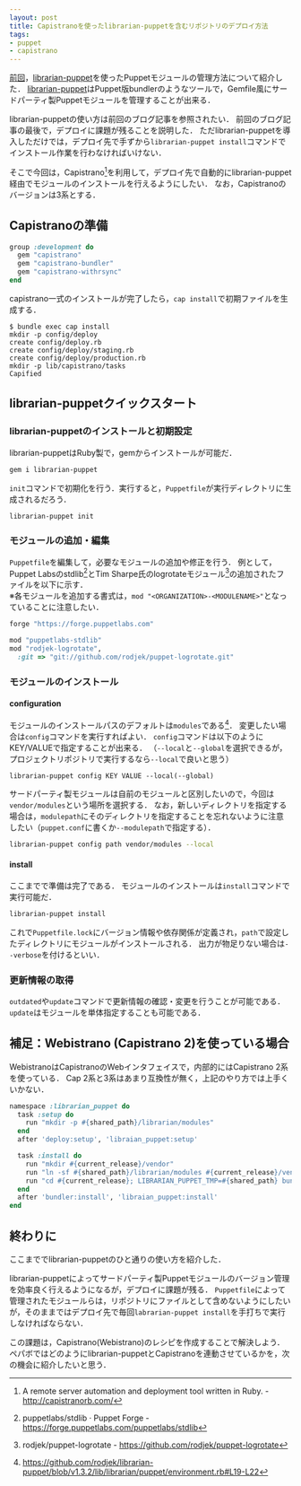 ```yaml
---
layout: post
title: Capistranoを使ったlibrarian-puppetを含むリポジトリのデプロイ方法
tags: 
- puppet
- capistrano
---
```

[前回](/2014/10/06/librarian-puppet/)，[librarian-puppet](http://librarian-puppet.com/)を使ったPuppetモジュールの管理方法について紹介した．
[librarian-puppet](http://librarian-puppet.com/)はPuppet版bundlerのようなツールで，Gemfile風にサードパーティ製Puppetモジュールを管理することが出来る．

librarian-puppetの使い方は前回のブログ記事を参照されたい．
前回のブログ記事の最後で，デプロイに課題が残ることを説明した．
ただlibrarian-puppetを導入しただけでは，デプロイ先で手ずから`librarian-puppet install`コマンドでインストール作業を行わなければいけない．

そこで今回は，Capistrano[^1]を利用して，デプロイ先で自動的にlibrarian-puppet経由でモジュールのインストールを行えるようにしたい．
なお，Capistranoのバージョンは3系とする．

## Capistranoの準備


```rb
group :development do
  gem "capistrano"
  gem "capistrano-bundler"
  gem "capistrano-withrsync"
end
```

capistrano一式のインストールが完了したら，`cap install`で初期ファイルを生成する．

```console
$ bundle exec cap install
mkdir -p config/deploy
create config/deploy.rb
create config/deploy/staging.rb
create config/deploy/production.rb
mkdir -p lib/capistrano/tasks
Capified
```

## librarian-puppetクイックスタート

### librarian-puppetのインストールと初期設定

librarian-puppetはRuby製で，gemからインストールが可能だ．

```sh
gem i librarian-puppet
```

`init`コマンドで初期化を行う．実行すると，`Puppetfile`が実行ディレクトリに生成されるだろう．

```sh
librarian-puppet init
```

### モジュールの追加・編集

`Puppetfile`を編集して，必要なモジュールの追加や修正を行う．
例として，Puppet Labsのstdlib[^3]とTim Sharpe氏のlogrotateモジュール[^4]の追加されたファイルを以下に示す．  
※各モジュールを追加する書式は，`mod "<ORGANIZATION>-<MODULENAME>"`となっていることに注意したい．

```rb
forge "https://forge.puppetlabs.com"

mod "puppetlabs-stdlib"
mod "rodjek-logrotate",
  :git => "git://github.com/rodjek/puppet-logrotate.git"
```

### モジュールのインストール

#### configuration

モジュールのインストールパスのデフォルトは`modules`である[^5]．
変更したい場合は`config`コマンドを実行すればよい．
`config`コマンドは以下のようにKEY/VALUEで指定することが出来る．
（`--local`と`--global`を選択できるが，プロジェクトリポジトリで実行するなら`--local`で良いと思う）

```
librarian-puppet config KEY VALUE --local(--global)
```

サードパーティ製モジュールは自前のモジュールと区別したいので，今回は`vendor/modules`という場所を選択する．
なお，新しいディレクトリを指定する場合は，`modulepath`にそのディレクトリを指定することを忘れないように注意したい（`puppet.conf`に書くか`--modulepath`で指定する）．

```sh
librarian-puppet config path vendor/modules --local
```

#### install

ここまでで準備は完了である．
モジュールのインストールは`install`コマンドで実行可能だ．

```sh
librarian-puppet install
```

これで`Puppetfile.lock`にバージョン情報や依存関係が定義され，`path`で設定したディレクトリにモジュールがインストールされる．
出力が物足りない場合は`--verbose`を付けるといい．

### 更新情報の取得

`outdated`や`update`コマンドで更新情報の確認・変更を行うことが可能である．
`update`はモジュールを単体指定することも可能である．

## 補足：Webistrano (Capistrano 2)を使っている場合

WebistranoはCapistranoのWebインタフェイスで，内部的にはCapistrano 2系を使っている．
Cap 2系と3系はあまり互換性が無く，上記のやり方では上手くいかない．


```rb
namespace :librarian_puppet do
  task :setup do
    run "mkdir -p #{shared_path}/librarian/modules"
  end
  after 'deploy:setup', 'libraian_puppet:setup'

  task :install do
    run "mkdir #{current_release}/vendor"
    run "ln -sf #{shared_path}/librarian/modules #{current_release}/vendor/modules"
    run "cd #{current_release}; LIBRARIAN_PUPPET_TMP=#{shared_path} bundle exec librarian-puppet install"
  end
  after 'bundler:install', 'libraian_puppet:install'
end
```

## 終わりに

ここまででlibrarian-puppetのひと通りの使い方を紹介した．

librarian-puppetによってサードパーティ製Puppetモジュールのバージョン管理を効率良く行えるようになるが，デプロイに課題が残る．
`Puppetfile`によって管理されたモジュールらは，リポジトリにファイルとして含めないようにしたいが，そのままではデプロイ先で毎回`labrarian-puppet install`を手打ちで実行しなければならない．

この課題は，Capistrano(Webistrano)のレシピを作成することで解決しよう．
ペパボではどのようにlibrarian-puppetとCapistranoを連動させているかを，次の機会に紹介したいと思う．

[^1]: A remote server automation and deployment tool written in Ruby. - http://capistranorb.com/
[^2]: Puppet Forge - https://forge.puppetlabs.com
[^3]: puppetlabs/stdlib · Puppet Forge - https://forge.puppetlabs.com/puppetlabs/stdlib
[^4]: rodjek/puppet-logrotate - https://github.com/rodjek/puppet-logrotate
[^5]: https://github.com/rodjek/librarian-puppet/blob/v1.3.2/lib/librarian/puppet/environment.rb#L19-L22

